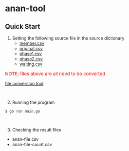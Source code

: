 # anan-tool

## Quick Start
1. Setting the following source file in the source dictionary
    - [member.csv](https://github.com/gummy789j/anan-tool/blob/main/source/member.csv%20sample)
    - [original.csv](https://preschool.tp.edu.tw/ListChild.aspx)
    - [phase1.csv](https://preschool.tp.edu.tw/ListCheckin.aspx)
    - [phase2.csv](https://preschool.tp.edu.tw/ListCheckin.aspx)
    - [waiting.csv](https://preschool.tp.edu.tw/T11LRSTSW.aspx)

<span style="color:red;font-size:15px;">NOTE: files above are all need to be converted.</span>

[file conversion tool](https://www.ilovepdf.com/zh-tw)

<br />

2. Running the program 

```
$ go run main.go 
```

<br />

3. Checking the result files
 - anan-file.csv
 - anan-file-count.csv
